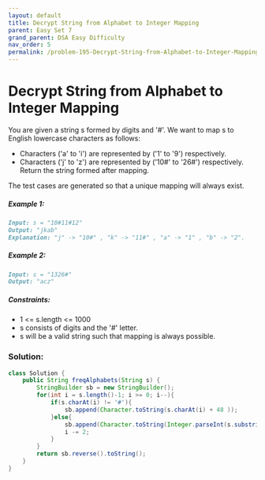 ```yaml
---
layout: default
title: Decrypt String from Alphabet to Integer Mapping
parent: Easy Set 7
grand_parent: DSA Easy Difficulty
nav_order: 5
permalink: /problem-195-Decrypt-String-from-Alphabet-to-Integer-Mapping/
---
```

# Decrypt String from Alphabet to Integer Mapping
You are given a string s formed by digits and '#'. We want to map s to English lowercase characters as follows:

* Characters ('a' to 'i') are represented by ('1' to '9') respectively.
* Characters ('j' to 'z') are represented by ('10#' to '26#') respectively.
Return the string formed after mapping.

The test cases are generated so that a unique mapping will always exist.

##### Example 1:
```markdown
Input: s = "10#11#12"
Output: "jkab"
Explanation: "j" -> "10#" , "k" -> "11#" , "a" -> "1" , "b" -> "2".
```
##### Example 2:
```markdown
Input: s = "1326#"
Output: "acz"
```
##### Constraints:
* 1 <= s.length <= 1000
* s consists of digits and the '#' letter.
* s will be a valid string such that mapping is always possible.

### Solution:
```java
class Solution {
    public String freqAlphabets(String s) {
        StringBuilder sb = new StringBuilder();
        for(int i = s.length()-1; i >= 0; i--){
            if(s.charAt(i) != '#'){
                sb.append(Character.toString(s.charAt(i) + 48 ));
            }else{
                sb.append(Character.toString(Integer.parseInt(s.substring(i-2,i)) + 96));
                i -= 2;             
            }
        }
        return sb.reverse().toString();
    }
}
```